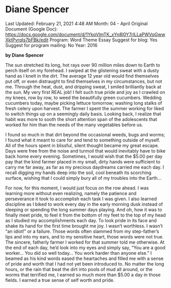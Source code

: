 # Diane Spencer

Last Updated: February 21, 2021 4:48 AM
Month: 04 - April
Original Document (Google Doc): https://docs.google.com/document/d/1YkqVlmTK_xYn8l0Y7rlLLaPWVqGwwXktPvrqIs7bFBk/edit
Program: Word Theme Essay
Suggest for blog: Yes
Suggest for program mailing: No
Year: 2016

**by Diane Spencer**

The sun stretched its long, hot rays over 90 million miles down to Earth to perch itself on my forehead. I swiped at the glistening sweat with a dusty hand as I knelt in the dirt. The average 12 year old would find themselves put off, or even distraught to find themselves in my circumstances, but not me. Through the heat, dust, and dripping sweat, I smiled brilliantly back at the sun. My very first REAL job! I felt such true pride and joy as I crawled on my knees, row by row, to weed the beautifully green cucumbers. Wedding cucumbers today, maybe picking lettuce tomorrow; washing long stalks of fresh celery upon harvest. The farmer I spent the summer working for liked to switch things up on a seemingly daily basis. Looking back, I realize that habit was more to sooth the short attention span of the adolescents that worked for him than the needs of the many vegetables before us.

I found so much in that dirt beyond the occasional weeds, bugs and worms; I found what it meant to care for and tend to something outside of myself. All of the hours spent in blissful, silent thought became my great escape. Days were free from the noise and turmoil that would inevitably have to bike back home every evening. Sometimes, I would wish that the $5.00 per day pay that the kind farmer placed in my small, dirty hands were sufficient to carry me far away, as far as my precious daydreams carried me each day. I recall digging my hands deep into the soil, cool beneath its scorching surface, wishing that I could simply bury all of my troubles into the Earth…

For now, for this moment, I would just focus on the row ahead. I was learning more without even realizing, namely the patience and perseverance it took to accomplish each task I was given. I also learned discipline as I biked to work every day in the early morning dusk instead of sleeping or spending the long summer days playing. And oh, how it was to finally meet pride, to feel it from the bottom of my feet to the top of my head as I studied my accomplishments each day. To look pride in its face and shake its hand for the first time brought me joy. I wasn’t worthless. I wasn’t “an idiot!” or a failure. Those words often slammed from my step-father’s lips and into my ears, and to my sensitive heart, those words were not true. The sincere, fatherly farmer I worked for that summer told me otherwise. At the end of each day, he’d look into my eyes and simply say, “You are a good worker… You did so well today… You work harder than anyone else.” I beamed as his kind words eased the heartaches and filled me with a sense of pride and worth that I had not yet been introduced to. No matter the long hours, or the rain that beat the dirt into pools of mud all around, or the worms that terrified me, I earned so much more than $5.00 a day in those fields. I earned a true sense of self worth and pride.